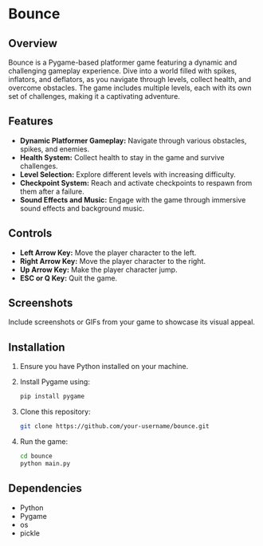 # Bounce

## Overview

Bounce is a Pygame-based platformer game featuring a dynamic and challenging gameplay experience. Dive into a world filled with spikes, inflators, and deflators, as you navigate through levels, collect health, and overcome obstacles. The game includes multiple levels, each with its own set of challenges, making it a captivating adventure.

## Features

- **Dynamic Platformer Gameplay:** Navigate through various obstacles, spikes, and enemies.
- **Health System:** Collect health to stay in the game and survive challenges.
- **Level Selection:** Explore different levels with increasing difficulty.
- **Checkpoint System:** Reach and activate checkpoints to respawn from them after a failure.
- **Sound Effects and Music:** Engage with the game through immersive sound effects and background music.

## Controls

- **Left Arrow Key:** Move the player character to the left.
- **Right Arrow Key:** Move the player character to the right.
- **Up Arrow Key:** Make the player character jump.
- **ESC or Q Key:** Quit the game.

## Screenshots

Include screenshots or GIFs from your game to showcase its visual appeal.

## Installation

1. Ensure you have Python installed on your machine.
2. Install Pygame using:

   ```bash
   pip install pygame
   ```

3. Clone this repository:

   ```bash
   git clone https://github.com/your-username/bounce.git
   ```

4. Run the game:

   ```bash
   cd bounce
   python main.py
   ```

## Dependencies

- Python
- Pygame
- os
- pickle


